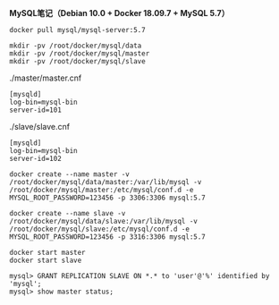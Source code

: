 **MySQL笔记（Debian 10.0 + Docker 18.09.7 + MySQL 5.7）**
```
docker pull mysql/mysql-server:5.7

mkdir -pv /root/docker/mysql/data
mkdir -pv /root/docker/mysql/master
mkdir -pv /root/docker/mysql/slave
```
./master/master.cnf
```
[mysqld]
log-bin=mysql-bin
server-id=101
```
./slave/slave.cnf
```
[mysqld]
log-bin=mysql-bin
server-id=102
```
```
docker create --name master -v /root/docker/mysql/data/master:/var/lib/mysql -v /root/docker/mysql/master:/etc/mysql/conf.d -e MYSQL_ROOT_PASSWORD=123456 -p 3306:3306 mysql:5.7

docker create --name slave -v /root/docker/mysql/data/slave:/var/lib/mysql -v /root/docker/mysql/slave:/etc/mysql/conf.d -e MYSQL_ROOT_PASSWORD=123456 -p 3316:3306 mysql:5.7

docker start master
docker start slave 
```
```
mysql> GRANT REPLICATION SLAVE ON *.* to 'user'@'%' identified by 'mysql';
mysql> show master status;
```
